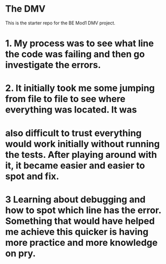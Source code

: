 # The DMV

This is the starter repo for the BE Mod1 DMV project.

# 1. My process was to see what line the code was failing and then go investigate the errors.  
# 

# 2. It initially took me some jumping from file to file to see where everything was located.  It was 
# also difficult to trust everything would work initially without running the tests.  After playing around with it, it became easier and easier to spot and fix.

# 3 Learning about debugging and how to spot which line has the error.  Something that would have helped me achieve this quicker is having more practice and more knowledge on pry.


